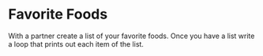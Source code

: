 # Favorite Foods
With a partner create a list of your favorite foods. Once you have a list write a loop that prints out each item of the list.
